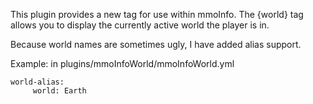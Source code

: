 This plugin provides a new tag for use within mmoInfo. The {world} tag allows you to display the currently active world the player is in.

Because world names are sometimes ugly, I have added alias support.


Example:
in plugins/mmoInfoWorld/mmoInfoWorld.yml

    world-alias:
         world: Earth
